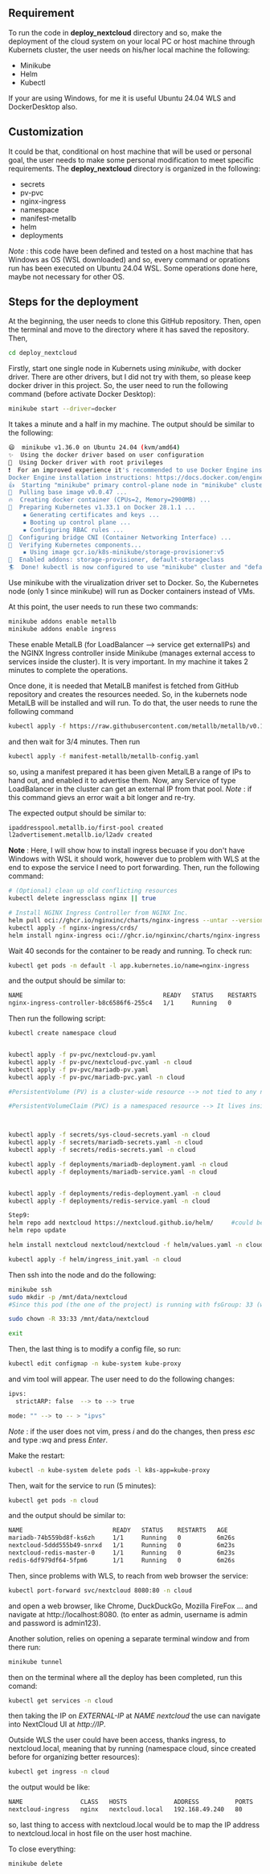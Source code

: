 ## Requirement


To run the code in **deploy_nextcloud** directory and so, make the deployment of the cloud system on your local PC or host machine through Kubernets cluster, the user needs on his/her local machine the following:

* Minikube
* Helm
* Kubectl

If your are using Windows, for me it is useful Ubuntu 24.04 WLS and DockerDesktop also.

## Customization

It could be that, conditional on host machine that will be used or personal goal, the user needs to make some personal modification to meet specific requirements. The **deploy_nextcloud** directory is organized in the following:

* secrets 
* pv-pvc
* nginx-ingress
* namespace
* manifest-metallb
* helm
* deployments

*Note* :  this code have been defined and tested on a host machine that has Windows as OS (WSL downloaded) and so, every command or oprations run has been executed on Ubuntu 24.04 WSL. Some operations done here, maybe not necessary for other OS.

## Steps for the deployment
At the beginning, the user needs to clone this GitHub repository. Then, open the terminal and move to the directory where it has saved the repository. Then, 

```bash
cd deploy_nextcloud
```

Firstly, start one single node in Kubernets using *minikube*, with docker driver. There are other drivers, but I did not try with them, so please keep docker driver in this project. So, the user need to run the following command (before activate Docker Desktop):
```bash
minikube start --driver=docker
```
It takes a minute and a half in my machine. The output should be similar to the following:
```bash
😄  minikube v1.36.0 on Ubuntu 24.04 (kvm/amd64)
✨  Using the docker driver based on user configuration
📌  Using Docker driver with root privileges
❗  For an improved experience it's recommended to use Docker Engine instead of Docker Desktop.
Docker Engine installation instructions: https://docs.docker.com/engine/install/#server
👍  Starting "minikube" primary control-plane node in "minikube" cluster
🚜  Pulling base image v0.0.47 ...
🔥  Creating docker container (CPUs=2, Memory=2900MB) ...
🐳  Preparing Kubernetes v1.33.1 on Docker 28.1.1 ...
    ▪ Generating certificates and keys ...
    ▪ Booting up control plane ...
    ▪ Configuring RBAC rules ...
🔗  Configuring bridge CNI (Container Networking Interface) ...
🔎  Verifying Kubernetes components...
    ▪ Using image gcr.io/k8s-minikube/storage-provisioner:v5
🌟  Enabled addons: storage-provisioner, default-storageclass
🏄  Done! kubectl is now configured to use "minikube" cluster and "default" namespace by default
```

Use minikube with the virualization driver set to Docker. So, the Kubernetes node (only 1 since minikube) will run as Docker containers instead of VMs.

At this point, the user needs to run these two commands:
```bash
minikube addons enable metallb
minikube addons enable ingress
```

These enable MetalLB (for LoadBalancer --> service get externalIPs) and the NGINX Ingress controller inside Minikube (manages external access to services inside the cluster). It is very important. In my machine it takes 2 minutes to complete the operations.

Once done, it is needed that MetalLB manifest is fetched from GitHub repository and creates the resources needed. So, in the kubernets node MetalLB will be installed and will run. To do that, the user needs to rune the following command

```bash
kubectl apply -f https://raw.githubusercontent.com/metallb/metallb/v0.14.8/config/manifests/metallb-native.yaml
```
and then wait for 3/4 minutes. Then run

```bash
kubectl apply -f manifest-metallb/metallb-config.yaml
```
so, using a manifest prepared it has been given MetalLB a range of IPs to hand out, and enabled it to advertise them. Now, any Service of type LoadBalancer in the cluster can get an external IP from that pool. *Note* : if this command gievs an error wait a bit longer and re-try. 

The expected output should be similar to:
```bash
ipaddresspool.metallb.io/first-pool created
l2advertisement.metallb.io/l2adv created
```

**Note** : Here, I will show how to install ingress becuase if you don't have Windows with WSL it should work, however due to problem with WLS at the end to expose the service I need to port forwarding.
Then, run the following command:
```bash
# (Optional) clean up old conflicting resources
kubectl delete ingressclass nginx || true

# Install NGINX Ingress Controller from NGINX Inc.
helm pull oci://ghcr.io/nginxinc/charts/nginx-ingress --untar --version 0.17.1
kubectl apply -f nginx-ingress/crds/
helm install nginx-ingress oci://ghcr.io/nginxinc/charts/nginx-ingress --version 0.17.1
```


Wait 40 seconds for the container to be ready and running. To check run:

```bash
kubectl get pods -n default -l app.kubernetes.io/name=nginx-ingress
```

and the output should be similar to:

```bash
NAME                                       READY   STATUS    RESTARTS   AGE
nginx-ingress-controller-b8c6586f6-255c4   1/1     Running   0          38s
```

Then run the following script:
```bash
kubectl create namespace cloud


kubectl apply -f pv-pvc/nextcloud-pv.yaml
kubectl apply -f pv-pvc/nextcloud-pvc.yaml -n cloud
kubectl apply -f pv-pvc/mariadb-pv.yaml
kubectl apply -f pv-pvc/mariadb-pvc.yaml -n cloud

#PersistentVolume (PV) is a cluster-wide resource --> not tied to any namespace. 

#PersistentVolumeClaim (PVC) is a namespaced resource --> It lives inside a namespace.



kubectl apply -f secrets/sys-cloud-secrets.yaml -n cloud
kubectl apply -f secrets/mariadb-secrets.yaml -n cloud
kubectl apply -f secrets/redis-secrets.yaml -n cloud

kubectl apply -f deployments/mariadb-deployment.yaml -n cloud
kubectl apply -f deployments/mariadb-service.yaml -n cloud


kubectl apply -f deployments/redis-deployment.yaml -n cloud
kubectl apply -f deployments/redis-service.yaml -n cloud

Step9:
helm repo add nextcloud https://nextcloud.github.io/helm/     #could be skipped if already present
helm repo update

helm install nextcloud nextcloud/nextcloud -f helm/values.yaml -n cloud

kubectl apply -f helm/ingress_init.yaml -n cloud
```

Then ssh into the node and do the following:
```bash
minikube ssh
sudo mkdir -p /mnt/data/nextcloud
#Since this pod (the one of the project) is running with fsGroup: 33 (which corresponds to www-data group), run:

sudo chown -R 33:33 /mnt/data/nextcloud

exit
```

Then, the last thing is to modify a config file, so run:
```bash
kubectl edit configmap -n kube-system kube-proxy
```

and vim tool will appear. The user need to do the following changes:
```bash
ipvs:
  strictARP: false  --> to --> true

mode: "" --> to -- > "ipvs"
```

*Note* : if the user does not vim, press *i* and do the changes, then press *esc* and type *:wq* and press *Enter*.

Make the restart:
```bash
kubectl -n kube-system delete pods -l k8s-app=kube-proxy
```

Then, wait for the service to run (5 minutes):

```bash
kubectl get pods -n cloud
```

and the output should be similar to:
```bash
NAME                         READY   STATUS    RESTARTS   AGE
mariadb-74b559bd8f-ks6zh     1/1     Running   0          6m26s
nextcloud-5ddd555b49-snrxd   1/1     Running   0          6m23s
nextcloud-redis-master-0     1/1     Running   0          6m23s
redis-6df979df64-5fpm6       1/1     Running   0          6m26s
```

Then, since problems with WLS, to reach from web browser the service:

```bash
kubectl port-forward svc/nextcloud 8080:80 -n cloud
```

and open a web browser, like Chrome, DuckDuckGo, Mozilla FireFox ... and navigate at http://localhost:8080. (to enter as admin, username is admin and password is admin123).

Another solution, relies on opening a separate terminal window and from there run:
```bash
minikube tunnel
```

then on the terminal where all the deploy has been completed, run this comand:
```bash
kubectl get services -n cloud
```

then taking the IP on *EXTERNAL-IP* at *NAME nextcloud* the use can navigate into NextCloud UI at *http://IP*. 

Outside WLS the user could have been access, thanks ingress, to nextcloud.local, meaning that by running (namespace cloud, since created before for organizing better resources):
```bash
kubectl get ingress -n cloud
```

the output would be like:
```bash
NAME                CLASS   HOSTS             ADDRESS          PORTS   AGE
nextcloud-ingress   nginx   nextcloud.local   192.168.49.240   80      10m
```
so, last thing to access with nextcloud.local would be to map the IP address to nextcloud.local in host file on the user host machine.

To close everything:
```bash
minikube delete
```
